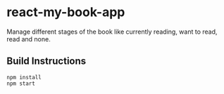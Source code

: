 # react-my-book-app
Manage different stages of the book like currently reading, want to read, read and none.

## Build Instructions

```
npm install
npm start
```
